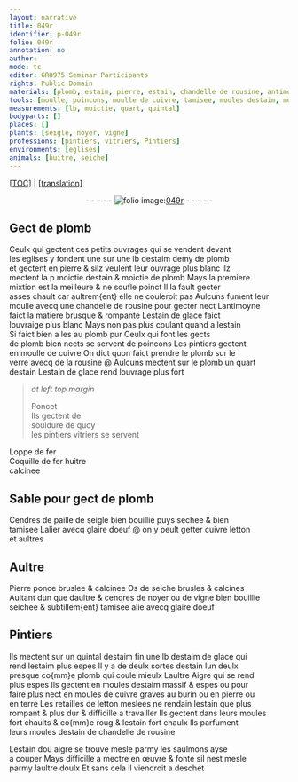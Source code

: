 ```yaml
---
layout: narrative
title: 049r
identifier: p-049r
folio: 049r
annotation: no
author:
mode: tc
editor: GR8975 Seminar Participants
rights: Public Domain
materials: [plomb, estaim, pierre, estain, chandelle de rousine, antimoyne, estain de glace, plomb pur, cuivre, verre, rousine, souldure, fer, Coquille de fer, huitre calcinee, Cendres de paille de seigle, glaire doeuf, letton, Pierre ponce bruslee & calcinee, Os de seiche brusles & calcines, cendres de noyer, vigne, estaim fin, estaim de glace, terre, estain dou aigre]
tools: [moulle, poincons, moulle de cuivre, tamisee, moules destaim, moules de cuivre graves au burin ou en pierre ou en terre, burin, moules, moules destain]
measurements: [lb, moictie, quart, quintal]
bodyparts: []
places: []
plants: [seigle, noyer, vigne]
professions: [pintiers, vitriers, Pintiers]
environments: [eglises]
animals: [huitre, seiche]
---
```


<p><a href="{{ site.baseurl }}/diplomatic/">[TOC]</a> | <a href="{{ site.baseurl }}/texts/p-049r_tl/">[translation]</a></p><div class="folio" align="center">- - - - - <a href="http://gallica.bnf.fr/ark:/12148/btv1b10500001g/f103.image" target="_blank"><img src="https://cu-mkp.github.io/2017-workshop-edition/assets/photo-icon.png" alt="folio image: " style="display:inline-block; margin-bottom:-3px;"/>049r</a> - - - - - </div>  
  

## Gect de <span class="m">plomb</span>

 
Ceulx qui gectent ces petits ouvrages qui se vendent devant<br/> les <span class="env">eglises</span> <span class="del">y</span> fondent <span class="del">une</span> sur une <span class="ms">lb</span> d<span class="m">estaim</span> demy de <span class="m">plomb</span><br/> et gectent en <span class="m">pierre</span> & silz veulent leur ouvrage plus blanc ilz<br/> mectent la <span class="del">p</span> <span class="ms">moictie</span> d<span class="m">estain</span> & <span class="ms">moictie</span> de <span class="m">plomb</span> Mays la premiere<br/> mixtion est la meilleure & ne soufle poinct Il la fault gecter<br/> asses chault car aultrem{ent} elle ne couleroit pas Aulcuns fument leur<br/> <span class="tl">moulle</span> avecq une <span class="m">chandelle de rousine</span> pour gecter nect L<span class="m">antimoyne</span><br/> faict la matiere brusque & rompante L<span class="m">estain de glace</span> faict<br/> louvraige plus blanc Mays non pas plus coulant quand a l<span class="m">estain</span><br/> Si faict bien <span class="del">a les</span> au <span class="m">plomb pur</span> Ceulx qui font les gects<br/> de <span class="m">plomb</span> bien nects se servent de <span class="tl">poincons</span> Les <span class="pro">pintiers</span> gectent<br/> en <span class="tl">moulle de <span class="m">cuivre</span></span> On dict quon faict prendre le <span class="m">plomb</span> sur le<br/> <span class="m">verre</span> avecq de la <span class="m">rousine</span> @ Aulcuns mectent sur le <span class="m">plomb</span> un <span class="ms">quart</span><br/> d<span class="m">estain</span> L<span class="m">estain de glace</span> rend louvrage plus fort
 
> *at left top margin*
> 
> 
>   <span class="pn">Poncet</span><br/> Ils gectent de<br/> <span class="m">souldure</span> de quoy<br/> les <span class="del"><span class="pro">pintiers</span></span> <span class="add"><span class="pro">vitriers</span></span> se servent 
 
Loppe de <span class="m">fer</span><br/> <span class="m">Coquille de fer</span> <span class="m"><span class="al">huitre</span><br/> calcinee</span>
 
 
  

## Sable pour gect de <span class="m">plomb</span>

 
<span class="m">Cendres de paille de <span class="pa">seigle</span></span> bien bouillie puys sechee & bien<br/> <span class="tl">tamisee</span> Lalier avecq <span class="m">glaire doeuf</span> @ on y peult getter <span class="m">cuivre</span> <span class="m">letton</span><br/> et aultres
 
 
  

## Aultre

 
<span class="m">Pierre ponce bruslee & calcinee</span> <span class="m">Os de <span class="al">seiche</span> brusles & calcines</span><br/> Aultant dun que daultre & <span class="m">cendres de <span class="pa">noyer</span></span> ou de <span class="m"><span class="pa">vigne</span></span> bien bouillie<br/> seichee & subtillem{ent} <span class="tl">tamisee</span> alie avecq <span class="m">glaire doeuf</span>
 
 
  

## <span class="pro">Pintiers</span>

 
Ils mectent sur un <span class="ms">quintal</span> d<span class="m">estaim fin</span> une <span class="ms">lb</span> d<span class="m">estaim de glace</span> qui<br/> rend l<span class="m">estaim</span> plus espes Il y a de deulx sortes d<span class="m">estain</span> lun deulx<br/> presque co{mm}e <span class="m">plomb</span> qui coule mieulx Laultre Aigre qui se rend<br/> plus espes Ils gectent en <span class="tl">moules d<span class="m">estaim</span></span> massif & espes ou pour<br/> faire plus nect en <span class="tl">moules de <span class="m">cuivre</span> graves au <span class="tl">burin</span> ou en <span class="m">pierre</span> ou<br/> en <span class="m">terre</span></span> Les retailles de <span class="m">letton</span> meslees ne rendain l<span class="m">estain</span> que plus<br/> rompant & plus dur & difficille a travailler Ils gectent <span class="add">dans</span> leurs <span class="tl">moules</span><br/> fort chaults <span class="del">& co{mm}e roug</span> & l<span class="m">estain</span> fort chaulx Ils parfument<br/> leurs <span class="tl">moules d<span class="m">estain</span></span> de <span class="m">chandelle de rousine</span>
 
L<span class="m">estain <span class="del">dou</span> aigre</span> se trouve mesle parmy les saulmons ayse<br/> a couper Mays difficille a mectre en œuvre & fonte sil nest mesle<br/> parmy laultre doulx Et sans cela il viendroit a deschet
 

